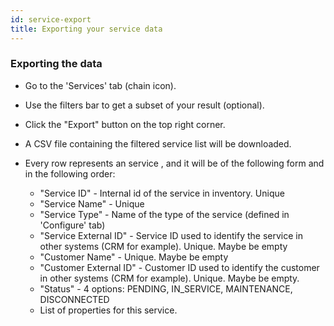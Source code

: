 ```yaml
---
id: service-export
title: Exporting your service data
---
```


### Exporting the data

* Go to the 'Services' tab (chain icon).
* Use the filters bar to get a subset of your result (optional).
* Click the "Export" button on the top right corner.


* A CSV file containing the filtered service list will be downloaded.
* Every row represents an service , and it will be of the following form and in the following order:
   * "Service ID" - Internal id of the service in inventory. Unique
   * "Service Name" - Unique
   * "Service Type" - Name of the type of the service (defined in 'Configure' tab)
   * "Service External ID" - Service ID used to identify the service in other systems (CRM for example).
                             Unique. Maybe be empty
   * "Customer Name" - Unique. Maybe be empty
   * "Customer External ID" - Customer ID used to identify the customer in other systems (CRM for example).
                              Unique. Maybe be empty.
   * "Status" - 4 options: PENDING, IN_SERVICE, MAINTENANCE, DISCONNECTED
   * List of properties for this service.

